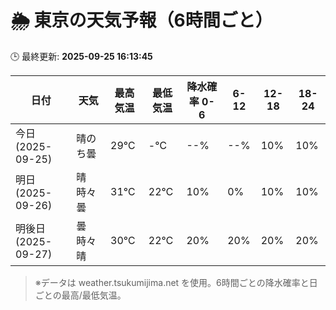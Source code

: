 # 🌦️ 東京の天気予報（6時間ごと）

🕒 最終更新: **2025-09-25 16:13:45**

| 日付 | 天気 | 最高気温 | 最低気温 | 降水確率 0-6 | 6-12 | 12-18 | 18-24 |
|------|------|----------|----------|------------|------|------|------|
| 今日 (2025-09-25) | 晴のち曇 | 29℃ | -℃ | --% | --% | 10% | 10% |
| 明日 (2025-09-26) | 晴時々曇 | 31℃ | 22℃ | 10% | 0% | 10% | 10% |
| 明後日 (2025-09-27) | 曇時々晴 | 30℃ | 22℃ | 20% | 20% | 20% | 20% |

> ※データは weather.tsukumijima.net を使用。6時間ごとの降水確率と日ごとの最高/最低気温。